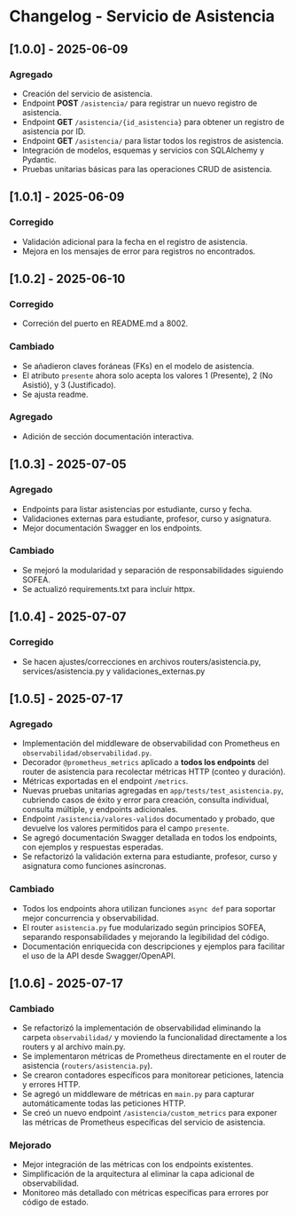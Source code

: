 # Changelog - Servicio de Asistencia

## [1.0.0] - 2025-06-09
### Agregado
- Creación del servicio de asistencia.
- Endpoint **POST** `/asistencia/` para registrar un nuevo registro de asistencia.
- Endpoint **GET** `/asistencia/{id_asistencia}` para obtener un registro de asistencia por ID.
- Endpoint **GET** `/asistencia/` para listar todos los registros de asistencia.
- Integración de modelos, esquemas y servicios con SQLAlchemy y Pydantic.
- Pruebas unitarias básicas para las operaciones CRUD de asistencia.

## [1.0.1] - 2025-06-09
### Corregido
- Validación adicional para la fecha en el registro de asistencia.
- Mejora en los mensajes de error para registros no encontrados.

## [1.0.2] - 2025-06-10
### Corregido
- Correción del puerto en README.md a 8002.
### Cambiado
- Se añadieron claves foráneas (FKs) en el modelo de asistencia.
- El atributo `presente` ahora solo acepta los valores 1 (Presente), 2 (No Asistió), y 3 (Justificado).
- Se ajusta readme.
### Agregado
- Adición de sección documentación interactiva.

## [1.0.3] - 2025-07-05
### Agregado
- Endpoints para listar asistencias por estudiante, curso y fecha.
- Validaciones externas para estudiante, profesor, curso y asignatura.
- Mejor documentación Swagger en los endpoints.

### Cambiado
- Se mejoró la modularidad y separación de responsabilidades siguiendo SOFEA.
- Se actualizó requirements.txt para incluir httpx.

## [1.0.4] - 2025-07-07
### Corregido
- Se hacen ajustes/correcciones en archivos routers/asistencia.py, services/asistencia.py y validaciones_externas.py

## [1.0.5] - 2025-07-17
### Agregado
- Implementación del middleware de observabilidad con Prometheus en `observabilidad/observabilidad.py`.
- Decorador `@prometheus_metrics` aplicado a **todos los endpoints** del router de asistencia para recolectar métricas HTTP (conteo y duración).
- Métricas exportadas en el endpoint `/metrics`.
- Nuevas pruebas unitarias agregadas en `app/tests/test_asistencia.py`, cubriendo casos de éxito y error para creación, consulta individual, consulta múltiple, y endpoints adicionales.
- Endpoint `/asistencia/valores-validos` documentado y probado, que devuelve los valores permitidos para el campo `presente`.
- Se agregó documentación Swagger detallada en todos los endpoints, con ejemplos y respuestas esperadas.
- Se refactorizó la validación externa para estudiante, profesor, curso y asignatura como funciones asíncronas.

### Cambiado
- Todos los endpoints ahora utilizan funciones `async def` para soportar mejor concurrencia y observabilidad.
- El router `asistencia.py` fue modularizado según principios SOFEA, separando responsabilidades y mejorando la legibilidad del código.
- Documentación enriquecida con descripciones y ejemplos para facilitar el uso de la API desde Swagger/OpenAPI.

## [1.0.6] - 2025-07-17
### Cambiado
- Se refactorizó la implementación de observabilidad eliminando la carpeta `observabilidad/` y moviendo la funcionalidad directamente a los routers y al archivo main.py.
- Se implementaron métricas de Prometheus directamente en el router de asistencia (`routers/asistencia.py`).
- Se crearon contadores específicos para monitorear peticiones, latencia y errores HTTP.
- Se agregó un middleware de métricas en `main.py` para capturar automáticamente todas las peticiones HTTP.
- Se creó un nuevo endpoint `/asistencia/custom_metrics` para exponer las métricas de Prometheus específicas del servicio de asistencia.

### Mejorado
- Mejor integración de las métricas con los endpoints existentes.
- Simplificación de la arquitectura al eliminar la capa adicional de observabilidad.
- Monitoreo más detallado con métricas específicas para errores por código de estado.